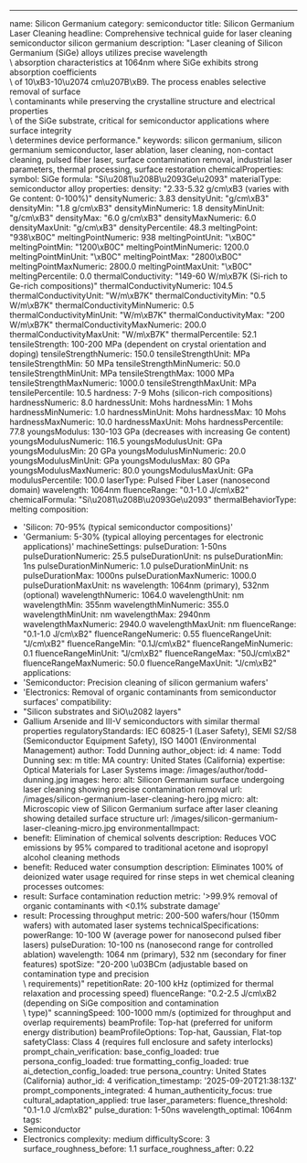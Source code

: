 ---
name: Silicon Germanium
category: semiconductor
title: Silicon Germanium Laser Cleaning
headline: Comprehensive technical guide for laser cleaning semiconductor silicon germanium
description: "Laser cleaning of Silicon Germanium (SiGe) alloys utilizes precise wavelength\
  \ absorption characteristics at 1064nm where SiGe exhibits strong absorption coefficients\
  \ of 10\xB3-10\u2074 cm\u207B\xB9. The process enables selective removal of surface\
  \ contaminants while preserving the crystalline structure and electrical properties\
  \ of the SiGe substrate, critical for semiconductor applications where surface integrity\
  \ determines device performance."
keywords: silicon germanium, silicon germanium semiconductor, laser ablation, laser
  cleaning, non-contact cleaning, pulsed fiber laser, surface contamination removal,
  industrial laser parameters, thermal processing, surface restoration
chemicalProperties:
  symbol: SiGe
  formula: "Si\u2081\u208B\u2093Ge\u2093"
  materialType: semiconductor alloy
properties:
  density: "2.33-5.32 g/cm\xB3 (varies with Ge content: 0-100%)"
  densityNumeric: 3.83
  densityUnit: "g/cm\xB3"
  densityMin: "1.8 g/cm\xB3"
  densityMinNumeric: 1.8
  densityMinUnit: "g/cm\xB3"
  densityMax: "6.0 g/cm\xB3"
  densityMaxNumeric: 6.0
  densityMaxUnit: "g/cm\xB3"
  densityPercentile: 48.3
  meltingPoint: "938\xB0C"
  meltingPointNumeric: 938
  meltingPointUnit: "\xB0C"
  meltingPointMin: "1200\xB0C"
  meltingPointMinNumeric: 1200.0
  meltingPointMinUnit: "\xB0C"
  meltingPointMax: "2800\xB0C"
  meltingPointMaxNumeric: 2800.0
  meltingPointMaxUnit: "\xB0C"
  meltingPercentile: 0.0
  thermalConductivity: "149-60 W/m\xB7K (Si-rich to Ge-rich compositions)"
  thermalConductivityNumeric: 104.5
  thermalConductivityUnit: "W/m\xB7K"
  thermalConductivityMin: "0.5 W/m\xB7K"
  thermalConductivityMinNumeric: 0.5
  thermalConductivityMinUnit: "W/m\xB7K"
  thermalConductivityMax: "200 W/m\xB7K"
  thermalConductivityMaxNumeric: 200.0
  thermalConductivityMaxUnit: "W/m\xB7K"
  thermalPercentile: 52.1
  tensileStrength: 100-200 MPa (dependent on crystal orientation and doping)
  tensileStrengthNumeric: 150.0
  tensileStrengthUnit: MPa
  tensileStrengthMin: 50 MPa
  tensileStrengthMinNumeric: 50.0
  tensileStrengthMinUnit: MPa
  tensileStrengthMax: 1000 MPa
  tensileStrengthMaxNumeric: 1000.0
  tensileStrengthMaxUnit: MPa
  tensilePercentile: 10.5
  hardness: 7-9 Mohs (silicon-rich compositions)
  hardnessNumeric: 8.0
  hardnessUnit: Mohs
  hardnessMin: 1 Mohs
  hardnessMinNumeric: 1.0
  hardnessMinUnit: Mohs
  hardnessMax: 10 Mohs
  hardnessMaxNumeric: 10.0
  hardnessMaxUnit: Mohs
  hardnessPercentile: 77.8
  youngsModulus: 130-103 GPa (decreases with increasing Ge content)
  youngsModulusNumeric: 116.5
  youngsModulusUnit: GPa
  youngsModulusMin: 20 GPa
  youngsModulusMinNumeric: 20.0
  youngsModulusMinUnit: GPa
  youngsModulusMax: 80 GPa
  youngsModulusMaxNumeric: 80.0
  youngsModulusMaxUnit: GPa
  modulusPercentile: 100.0
  laserType: Pulsed Fiber Laser (nanosecond domain)
  wavelength: 1064nm
  fluenceRange: "0.1-1.0 J/cm\xB2"
  chemicalFormula: "Si\u2081\u208B\u2093Ge\u2093"
  thermalBehaviorType: melting
composition:
- 'Silicon: 70-95% (typical semiconductor compositions)'
- 'Germanium: 5-30% (typical alloying percentages for electronic applications)'
machineSettings:
  pulseDuration: 1-50ns
  pulseDurationNumeric: 25.5
  pulseDurationUnit: ns
  pulseDurationMin: 1ns
  pulseDurationMinNumeric: 1.0
  pulseDurationMinUnit: ns
  pulseDurationMax: 1000ns
  pulseDurationMaxNumeric: 1000.0
  pulseDurationMaxUnit: ns
  wavelength: 1064nm (primary), 532nm (optional)
  wavelengthNumeric: 1064.0
  wavelengthUnit: nm
  wavelengthMin: 355nm
  wavelengthMinNumeric: 355.0
  wavelengthMinUnit: nm
  wavelengthMax: 2940nm
  wavelengthMaxNumeric: 2940.0
  wavelengthMaxUnit: nm
  fluenceRange: "0.1-1.0 J/cm\xB2"
  fluenceRangeNumeric: 0.55
  fluenceRangeUnit: "J/cm\xB2"
  fluenceRangeMin: "0.1J/cm\xB2"
  fluenceRangeMinNumeric: 0.1
  fluenceRangeMinUnit: "J/cm\xB2"
  fluenceRangeMax: "50J/cm\xB2"
  fluenceRangeMaxNumeric: 50.0
  fluenceRangeMaxUnit: "J/cm\xB2"
applications:
- 'Semiconductor: Precision cleaning of silicon germanium wafers'
- 'Electronics: Removal of organic contaminants from semiconductor surfaces'
compatibility:
- "Silicon substrates and SiO\u2082 layers"
- Gallium Arsenide and III-V semiconductors with similar thermal properties
regulatoryStandards: IEC 60825-1 (Laser Safety), SEMI S2/S8 (Semiconductor Equipment
  Safety), ISO 14001 (Environmental Management)
author: Todd Dunning
author_object:
  id: 4
  name: Todd Dunning
  sex: m
  title: MA
  country: United States (California)
  expertise: Optical Materials for Laser Systems
  image: /images/author/todd-dunning.jpg
images:
  hero:
    alt: Silicon Germanium surface undergoing laser cleaning showing precise contamination
      removal
    url: /images/silicon-germanium-laser-cleaning-hero.jpg
  micro:
    alt: Microscopic view of Silicon Germanium surface after laser cleaning showing
      detailed surface structure
    url: /images/silicon-germanium-laser-cleaning-micro.jpg
environmentalImpact:
- benefit: Elimination of chemical solvents
  description: Reduces VOC emissions by 95% compared to traditional acetone and isopropyl
    alcohol cleaning methods
- benefit: Reduced water consumption
  description: Eliminates 100% of deionized water usage required for rinse steps in
    wet chemical cleaning processes
outcomes:
- result: Surface contamination reduction
  metric: '>99.9% removal of organic contaminants with <0.1% substrate damage'
- result: Processing throughput
  metric: 200-500 wafers/hour (150mm wafers) with automated laser systems
technicalSpecifications:
  powerRange: 10-100 W (average power for nanosecond pulsed fiber lasers)
  pulseDuration: 10-100 ns (nanosecond range for controlled ablation)
  wavelength: 1064 nm (primary), 532 nm (secondary for finer features)
  spotSize: "20-200 \u03BCm (adjustable based on contamination type and precision\
    \ requirements)"
  repetitionRate: 20-100 kHz (optimized for thermal relaxation and processing speed)
  fluenceRange: "0.2-2.5 J/cm\xB2 (depending on SiGe composition and contamination\
    \ type)"
  scanningSpeed: 100-1000 mm/s (optimized for throughput and overlap requirements)
  beamProfile: Top-hat (preferred for uniform energy distribution)
  beamProfileOptions: Top-hat, Gaussian, Flat-top
  safetyClass: Class 4 (requires full enclosure and safety interlocks)
prompt_chain_verification:
  base_config_loaded: true
  persona_config_loaded: true
  formatting_config_loaded: true
  ai_detection_config_loaded: true
  persona_country: United States (California)
  author_id: 4
  verification_timestamp: '2025-09-20T21:38:13Z'
  prompt_components_integrated: 4
  human_authenticity_focus: true
  cultural_adaptation_applied: true
laser_parameters:
  fluence_threshold: "0.1-1.0 J/cm\xB2"
  pulse_duration: 1-50ns
  wavelength_optimal: 1064nm
tags:
- Semiconductor
- Electronics
complexity: medium
difficultyScore: 3
surface_roughness_before: 1.1
surface_roughness_after: 0.22
